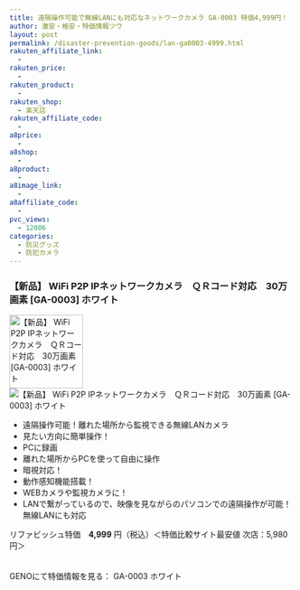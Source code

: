 ```yaml
---
title: 遠隔操作可能で無線LANにも対応なネットワークカメラ GA-0003 特価4,999円！
author: 激安・格安・特価情報ツウ
layout: post
permalink: /disaster-prevention-goods/lan-ga0003-4999.html
rakuten_affiliate_link:
  - 
rakuten_price:
  - 
rakuten_product:
  - 
rakuten_shop:
  - 楽天店
rakuten_affiliate_code:
  - 
a8price:
  - 
a8shop:
  - 
a8product:
  - 
a8image_link:
  - 
a8affiliate_code:
  - 
pvc_views:
  - 12006
categories:
  - 防災グッズ
  - 防犯カメラ
---
```

### 【新品】 WiFi P2P IPネットワークカメラ　ＱＲコード対応　30万画素 [GA-0003] ホワイト

<div class="img-bg2 img_L">
  <img border="0" alt="【新品】 WiFi P2P IPネットワークカメラ　ＱＲコード対応　30万画素 [GA-0003] ホワイト" src="http://i2.wp.com/www.geno-web.jp/shopimages/genoweb/0000000323904.jpg?w=130"width="130" data-recalc-dims="1" /><br /> <img border="0" src="http://i2.wp.com/www16.a8.net/0.gif?resize=1%2C1" alt="【新品】 WiFi P2P IPネットワークカメラ　ＱＲコード対応　30万画素 [GA-0003] ホワイト" data-recalc-dims="1" />
</div>

<!--more-->

  * 遠隔操作可能！離れた場所から監視できる無線LANカメラ
  * 見たい方向に簡単操作！
  * PCに録画
  * 離れた場所からPCを使って自由に操作
  * 暗視対応！
  * 動作感知機能搭載！
  * WEBカメラや監視カメラに！
  * LANで繋がっているので、映像を見ながらのパソコンでの遠隔操作が可能！無線LANにも対応

リファビッシュ特価　<span class="tokka-price"><strong>4,999</strong></span> 円（税込）＜特価比較サイト最安値 次店：5,980円＞

　  
GENOにて特価情報を見る： <span class="fs150p">GA-0003 ホワイト</span>